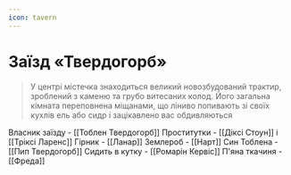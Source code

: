 ```yaml
---
icon: tavern
---
```


# Заїзд «Твердогорб»

>У центрі містечка знаходиться великий новозбудований трактир, зроблений з каменю та грубо витесаних колод. Його загальна кімната переповнена міщанами, що ліниво попивають зі своїх кухлів ель або сидр і зацікавлено вас обдивляються

Власник заїзду - [[Тоблен Твердогорб]]
Проститутки - [[Діксі Стоун]] і [[Тріксі Ларенс]]
Гірник - [[Ланар]]
Землероб - [[Нарт]]
Син Тоблена - [[Пип Твердогорб]]
Сидить в кутку - [[Ромарін Кервіс]]
П'яна ткачиня - [[Фреда]]
